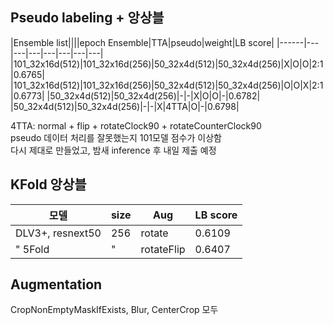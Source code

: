 ## Pseudo labeling + 앙상블
|Ensemble list||||epoch Ensemble|TTA|pseudo|weight|LB score|
|------|---|---|---|---|---|---|---|
|101_32x16d(512)|101_32x16d(256)|50_32x4d(512)|50_32x4d(256)|X|O|O|2:1|0.6765|
|101_32x16d(512)|101_32x16d(256)|50_32x4d(512)|50_32x4d(256)|O|O|X|2:1|0.6773|
|50_32x4d(512)|50_32x4d(256)|-|-|X|O|O|-|0.6782|
|50_32x4d(512)|50_32x4d(256)|-|-|X|4TTA|O|-|0.6798|

4TTA: normal + flip + rotateClock90 + rotateCounterClock90<br>
pseudo 데이터 처리를 잘못했는지 101모델 점수가 이상함<br>
다시 제대로 만들었고, 밤새 inference 후 내일 제출 예정


## KFold 앙상블
|모델|size|Aug|LB score|
|------|---|---|---|
|DLV3+, resnext50|256|rotate|0.6109|
|"  5Fold|"|rotateFlip|0.6407|


## Augmentation
CropNonEmptyMaskIfExists, Blur, CenterCrop 모두 
